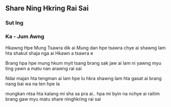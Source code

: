 ## Share Ning Hkring Rai Sai

### Sut Ing

### Ka - Jum Awng

Hkawng Hpe Mung Tsawra dik ai
Mung dan hpe tsawra chye ai
shawng lam hta shakut shaja nga ai
Hkawn a tsawra e

Brang hpa hpe mung hkum myit tsang
brang sak jaw ai lam ni yawng
myu ting yawn a matu nan arawng rai sai

Ndai majan hta tengman ai lam hpe lu hkra
shawng lam hta gasat ai brang
nang bai wa na ten hpe la

mungkan ntsa hta kalang mi sha
sa pra ai.. hpa mi byin na nchye ai
raitim brang gaw myu matu
share ninghkring rai sai
